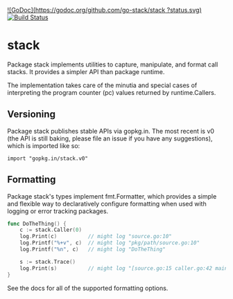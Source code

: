 [![GoDoc](https://godoc.org/github.com/go-stack/stack
?status.svg)](https://godoc.org/github.com/go-stack/stack
) [![Build Status](https://travis-ci.org/go-stack/stack.svg?branch=master)](https://travis-ci.org/go-stack/stack)

# stack

Package stack implements utilities to capture, manipulate, and format call stacks. It provides a simpler API than package runtime.

The implementation takes care of the minutia and special cases of interpreting the program counter (pc) values returned by runtime.Callers.

## Versioning
Package stack publishes stable APIs via gopkg.in. The most recent is v0 (the API is still baking, please file an issue if you have any suggestions), which is imported like so:

    import "gopkg.in/stack.v0"

## Formatting
Package stack's types implement fmt.Formatter, which provides a simple and flexible way to declaratively configure formatting when used with logging or error tracking packages.

```go
func DoTheThing() {
    c := stack.Caller(0)
    log.Print(c)          // might log "source.go:10"
    log.Printf("%+v", c)  // might log "pkg/path/source.go:10"
    log.Printf("%n", c)   // might log "DoTheThing"

    s := stack.Trace()
    log.Print(s)          // might log "[source.go:15 caller.go:42 main.go:14]"
}
```

See the docs for all of the supported formatting options.
